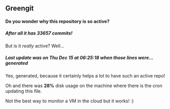 ## Greengit

#### Do you wonder why this repository is so active?

##### After all it has 33657 commits!

But is it *really* active? Well...

##### Last update was on Thu Dec 15 at 06:25:18 when those lines were... generated

Yes, generated, because it certainly helps a lot to have such an active repo!

Oh and there was **28%** disk usage on the machine
where there is the cron updating this file.

Not the best way to monitor a VM in the cloud but it works! :)
